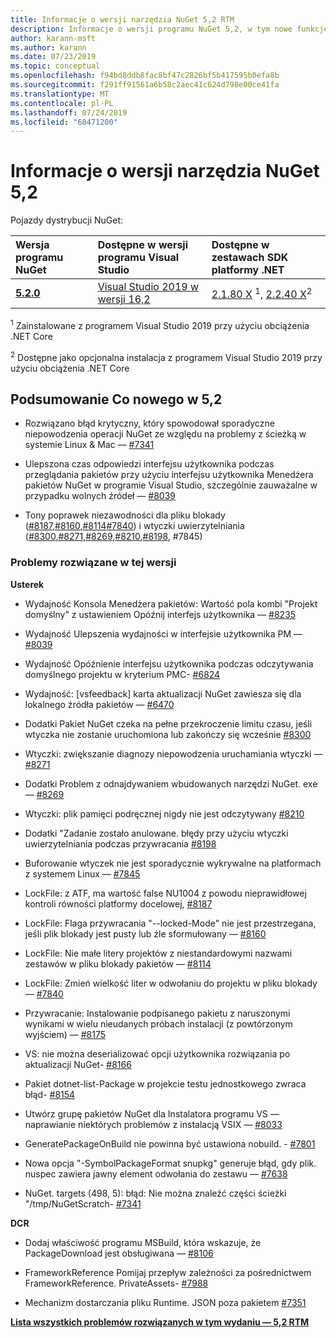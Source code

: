 ```yaml
---
title: Informacje o wersji narzędzia NuGet 5,2 RTM
description: Informacje o wersji programu NuGet 5,2, w tym nowe funkcje, poprawki błędów i DCR.
author: karann-msft
ms.author: karann
ms.date: 07/23/2019
ms.topic: conceptual
ms.openlocfilehash: f94bd8ddb8fac8bf47c2826bf5b417595b0efa8b
ms.sourcegitcommit: f291ff91561a6b58c2aec41c624d798e00ce41fa
ms.translationtype: MT
ms.contentlocale: pl-PL
ms.lasthandoff: 07/24/2019
ms.locfileid: "68471200"
---
```

# <a name="nuget-52-release-notes"></a>Informacje o wersji narzędzia NuGet 5,2

Pojazdy dystrybucji NuGet:

| Wersja programu NuGet | Dostępne w wersji programu Visual Studio| Dostępne w zestawach SDK platformy .NET|
|:---|:---|:---|
| [**5.2.0**](https://nuget.org/downloads) | [Visual Studio 2019 w wersji 16,2](https://visualstudio.microsoft.com/downloads/) | [2.1.80 X](https://dotnet.microsoft.com/download/dotnet-core/2.1) <sup>1</sup>, [2.2.40 X](https://dotnet.microsoft.com/download/dotnet-core/2.2)<sup>2</sup> |

<sup>1</sup> Zainstalowane z programem Visual Studio 2019 przy użyciu obciążenia .NET Core 

<sup>2</sup> Dostępne jako opcjonalna instalacja z programem Visual Studio 2019 przy użyciu obciążenia .NET Core

## <a name="summary-whats-new-in-52"></a>Podsumowanie Co nowego w 5,2

* Rozwiązano błąd krytyczny, który spowodował sporadyczne niepowodzenia operacji NuGet ze względu na problemy z ścieżką w systemie Linux & Mac — [#7341](https://github.com/NuGet/Home/issues/7341)

* Ulepszona czas odpowiedzi interfejsu użytkownika podczas przeglądania pakietów przy użyciu interfejsu użytkownika Menedżera pakietów NuGet w programie Visual Studio, szczególnie zauważalne w przypadku wolnych źródeł — [#8039](https://github.com/NuGet/Home/issues/8039)

* Tony poprawek niezawodności dla pliku blokady ([#8187](https://github.com/NuGet/Home/issues/8187),[#8160](https://github.com/NuGet/Home/issues/8160),[#8114](https://github.com/NuGet/Home/issues/8114)[#7840](https://github.com/NuGet/Home/issues/7840)) i wtyczki uwierzytelniania ([#8300](https://github.com/NuGet/Home/issues/8300),[#8271](https://github.com/NuGet/Home/issues/8271),[#8269](https://github.com/NuGet/Home/issues/8269),[#8210](https://github.com/NuGet/Home/issues/8210),[#8198](https://github.com/NuGet/Home/issues/8198), #7845)[](https://github.com/NuGet/Home/issues/7845)

### <a name="issues-fixed-in-this-release"></a>Problemy rozwiązane w tej wersji

**Usterek**

* Wydajność Konsola Menedżera pakietów:  Wartość pola kombi "Projekt domyślny" z ustawieniem Opóźnij interfejs użytkownika — [#8235](https://github.com/NuGet/Home/issues/8235)

* Wydajność Ulepszenia wydajności w interfejsie użytkownika PM — [#8039](https://github.com/NuGet/Home/issues/8039)

* Wydajność Opóźnienie interfejsu użytkownika podczas odczytywania domyślnego projektu w kryterium PMC- [#6824](https://github.com/NuGet/Home/issues/6824)

* Wydajność: [vsfeedback] karta aktualizacji NuGet zawiesza się dla lokalnego źródła pakietów — [#6470](https://github.com/NuGet/Home/issues/6470)

* Dodatki  Pakiet NuGet czeka na pełne przekroczenie limitu czasu, jeśli wtyczka nie zostanie uruchomiona lub zakończy się wcześnie [#8300](https://github.com/NuGet/Home/issues/8300)

* Wtyczki: zwiększanie diagnozy niepowodzenia uruchamiania wtyczki — [#8271](https://github.com/NuGet/Home/issues/8271)

* Dodatki Problem z odnajdywaniem wbudowanych narzędzi NuGet. exe — [#8269](https://github.com/NuGet/Home/issues/8269)

* Wtyczki: plik pamięci podręcznej nigdy nie jest odczytywany [#8210](https://github.com/NuGet/Home/issues/8210)

* Dodatki  "Zadanie zostało anulowane. błędy przy użyciu wtyczki uwierzytelniania podczas przywracania [#8198](https://github.com/NuGet/Home/issues/8198)

* Buforowanie wtyczek nie jest sporadycznie wykrywalne na platformach z systemem Linux — [#7845](https://github.com/NuGet/Home/issues/7845)

* LockFile: z ATF, ma wartość false NU1004 z powodu nieprawidłowej kontroli równości platformy docelowej, [#8187](https://github.com/NuGet/Home/issues/8187)

* LockFile: Flaga przywracania "--locked-Mode" nie jest przestrzegana, jeśli plik blokady jest pusty lub źle sformułowany — [#8160](https://github.com/NuGet/Home/issues/8160)

* LockFile: Nie małe litery projektów z niestandardowymi nazwami zestawów w pliku blokady pakietów — [#8114](https://github.com/NuGet/Home/issues/8114)

* LockFile: Zmień wielkość liter w odwołaniu do projektu w pliku blokady — [#7840](https://github.com/NuGet/Home/issues/7840)

* Przywracanie: Instalowanie podpisanego pakietu z naruszonymi wynikami w wielu nieudanych próbach instalacji (z powtórzonym wyjściem) — [#8175](https://github.com/NuGet/Home/issues/8175)

* VS: nie można deserializować opcji użytkownika rozwiązania po aktualizacji NuGet- [#8166](https://github.com/NuGet/Home/issues/8166)

* Pakiet dotnet-list-Package w projekcie testu jednostkowego zwraca błąd- [#8154](https://github.com/NuGet/Home/issues/8154)

* Utwórz grupę pakietów NuGet dla Instalatora programu VS — naprawianie niektórych problemów z instalacją VSIX — [#8033](https://github.com/NuGet/Home/issues/8033)

* GeneratePackageOnBuild nie powinna być ustawiona nobuild. - [#7801](https://github.com/NuGet/Home/issues/7801)

* Nowa opcja "-SymbolPackageFormat snupkg" generuje błąd, gdy plik. nuspec zawiera jawny element odwołania do zestawu — [#7638](https://github.com/NuGet/Home/issues/7638)

* NuGet. targets (498, 5): błąd: Nie można znaleźć części ścieżki "/tmp/NuGetScratch- [#7341](https://github.com/NuGet/Home/issues/7341)

**DCR**

* Dodaj właściwość programu MSBuild, która wskazuje, że PackageDownload jest obsługiwana — [#8106](https://github.com/NuGet/Home/issues/8106)

* FrameworkReference Pomijaj przepływ zależności za pośrednictwem FrameworkReference. PrivateAssets- [#7988](https://github.com/NuGet/Home/issues/7988)

* Mechanizm dostarczania pliku Runtime. JSON poza pakietem [#7351](https://github.com/NuGet/Home/issues/7351)

**[Lista wszystkich problemów rozwiązanych w tym wydaniu — 5,2 RTM](https://github.com/nuget/home/issues?q=is%3Aissue+is%3Aclosed+milestone%3A%225.2")**


